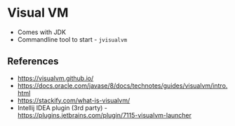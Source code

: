# Visual VM

* Comes with JDK
* Commandline tool to start - `jvisualvm`

## References

* https://visualvm.github.io/
* https://docs.oracle.com/javase/8/docs/technotes/guides/visualvm/intro.html
* https://stackify.com/what-is-visualvm/
* Intellij IDEA plugin (3rd party) - https://plugins.jetbrains.com/plugin/7115-visualvm-launcher
